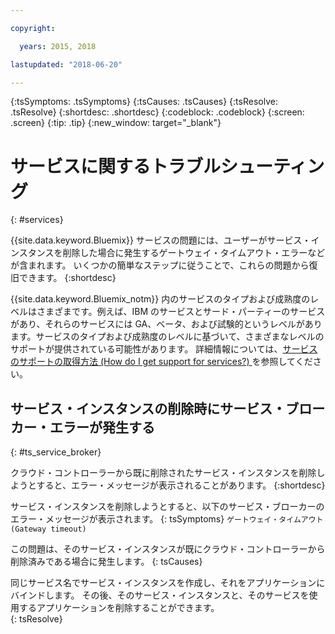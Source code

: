 ```yaml
---

copyright:

  years: 2015, 2018

lastupdated: "2018-06-20"

---
```



{:tsSymptoms: .tsSymptoms}
{:tsCauses: .tsCauses}
{:tsResolve: .tsResolve}
{:shortdesc: .shortdesc}
{:codeblock: .codeblock}
{:screen: .screen}
{:tip: .tip}
{:new_window: target="_blank"}


# サービスに関するトラブルシューティング
{: #services}

{{site.data.keyword.Bluemix}} サービスの問題には、ユーザーがサービス・インスタンスを削除した場合に発生するゲートウェイ・タイムアウト・エラーなどが含まれます。 いくつかの簡単なステップに従うことで、これらの問題から復旧できます。
{:shortdesc}

{{site.data.keyword.Bluemix_notm}} 内のサービスのタイプおよび成熟度のレベルはさまざまです。例えば、IBM のサービスとサード・パーティーのサービスがあり、それらのサービスには GA、ベータ、および試験的というレベルがあります。サービスのタイプおよび成熟度のレベルに基づいて、さまざまなレベルのサポートが提供されている可能性があります。 詳細情報については、[サービスのサポートの取得方法 (How do I get support for services?) ](/docs/get-support/servicessupport.html#support-different-services)を参照してください。

## サービス・インスタンスの削除時にサービス・ブローカー・エラーが発生する
{: #ts_service_broker}

クラウド・コントローラーから既に削除されたサービス・インスタンスを削除しようとすると、エラー・メッセージが表示されることがあります。
{:shortdesc}

サービス・インスタンスを削除しようとすると、以下のサービス・ブローカーのエラー・メッセージが表示されます。
{: tsSymptoms}
`ゲートウェイ・タイムアウト (Gateway timeout)`

この問題は、そのサービス・インスタンスが既にクラウド・コントローラーから削除済みである場合に発生します。
{: tsCauses}

同じサービス名でサービス・インスタンスを作成し、それをアプリケーションにバインドします。 その後、そのサービス・インスタンスと、そのサービスを使用するアプリケーションを削除することができます。   
{: tsResolve}
